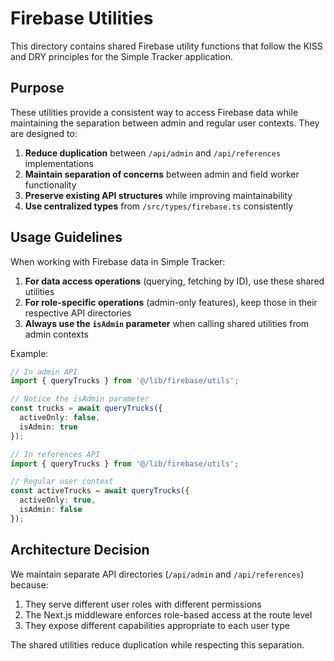 # Firebase Utilities

This directory contains shared Firebase utility functions that follow the KISS and DRY principles for the Simple Tracker application.

## Purpose

These utilities provide a consistent way to access Firebase data while maintaining the separation between admin and regular user contexts. They are designed to:

1. **Reduce duplication** between `/api/admin` and `/api/references` implementations
2. **Maintain separation of concerns** between admin and field worker functionality
3. **Preserve existing API structures** while improving maintainability
4. **Use centralized types** from `/src/types/firebase.ts` consistently

## Usage Guidelines

When working with Firebase data in Simple Tracker:

1. **For data access operations** (querying, fetching by ID), use these shared utilities
2. **For role-specific operations** (admin-only features), keep those in their respective API directories
3. **Always use the `isAdmin` parameter** when calling shared utilities from admin contexts

Example:

```typescript
// In admin API
import { queryTrucks } from '@/lib/firebase/utils';

// Notice the isAdmin parameter
const trucks = await queryTrucks({ 
  activeOnly: false, 
  isAdmin: true 
});
```

```typescript
// In references API
import { queryTrucks } from '@/lib/firebase/utils';

// Regular user context
const activeTrucks = await queryTrucks({ 
  activeOnly: true,
  isAdmin: false 
});
```

## Architecture Decision

We maintain separate API directories (`/api/admin` and `/api/references`) because:

1. They serve different user roles with different permissions
2. The Next.js middleware enforces role-based access at the route level
3. They expose different capabilities appropriate to each user type

The shared utilities reduce duplication while respecting this separation.
